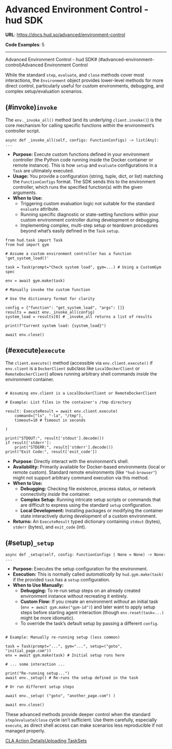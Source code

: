 # Advanced Environment Control - hud SDK

**URL**: https://docs.hud.so/advanced/environment-control

**Code Examples**: 5

---

Advanced Environment Control - hud SDK# (#advanced-environment-control)Advanced Environment Control

While the standard `step`, `evaluate`, and `close` methods cover most interactions, the `Environment` object provides lower-level methods for more direct control, particularly useful for custom environments, debugging, and complex setup/evaluation scenarios.

## (#invoke)`invoke`

The `env._invoke_all()` method (and its underlying `client.invoke()`) is the core mechanism for calling specific functions *within* the environment’s controller script.

```
async def _invoke_all(self, configs: FunctionConfigs) -> list[Any]: ...
```

- **Purpose:** Execute custom functions defined in your environment controller (the Python code running inside the Docker container or remote instance). This is how `setup` and `evaluate` configurations in a `Task` are ultimately executed.
- **Usage:** You provide a configuration (string, tuple, dict, or list) matching the `FunctionConfigs` format. The SDK sends this to the environment controller, which runs the specified function(s) with the given arguments.
- **When to Use:**
	- Triggering custom evaluation logic not suitable for the standard `evaluate` attribute.
	- Running specific diagnostic or state-setting functions within your custom environment controller during development or debugging.
	- Implementing complex, multi-step setup or teardown procedures beyond what’s easily defined in the `Task` `setup`.

```
from hud.task import Task
from hud import gym

# Assume a custom environment controller has a function 'get_system_load()'

task = Task(prompt="Check system load", gym=...) # Using a CustomGym spec

env = await gym.make(task)

# Manually invoke the custom function

# Use the dictionary format for clarity

config = {"function": "get_system_load", "args": []}
results = await env._invoke_all(config)
system_load = results[0] # _invoke_all returns a list of results

print(f"Current system load: {system_load}")

await env.close()
```

## (#execute)`execute`

The `client.execute()` method (accessible via `env.client.execute()` if `env.client` is a `DockerClient` subclass like `LocalDockerClient` or `RemoteDockerClient`) allows running arbitrary shell commands *inside* the environment container.

```

# Assuming env.client is a LocalDockerClient or RemoteDockerClient

# Example: List files in the container's /tmp directory

result: ExecuteResult = await env.client.execute(
    command=["ls", "-la", "/tmp"],
    timeout=10 # Timeout in seconds

)

print("STDOUT:", result['stdout'].decode())
if result['stderr']:
    print("STDERR:", result['stderr'].decode())
print("Exit Code:", result['exit_code'])
```

- **Purpose:** Directly interact with the environment’s shell.
- **Availability:** Primarily available for Docker-based environments (local or remote custom). Standard remote environments (like `"hud-browser"`) might not support arbitrary command execution via this method.
- **When to Use:**
	- **Debugging:** Checking file existence, process status, or network connectivity *inside* the container.
	- **Complex Setup:** Running intricate setup scripts or commands that are difficult to express using the standard `setup` configuration.
	- **Local Development:** Installing packages or modifying the container state interactively during development of a custom environment.
- **Returns:** An `ExecuteResult` typed dictionary containing `stdout` (bytes), `stderr` (bytes), and `exit_code` (int).

## (#setup)`_setup`

```
async def _setup(self, config: FunctionConfigs | None = None) -> None: ...
```

- **Purpose:** Executes the setup configuration for the environment.
- **Execution:** This is normally called *automatically* by `hud.gym.make(task)` if the provided `task` has a `setup` configuration.
- **When to Use Manually:**
	- **Debugging:** To re-run setup steps on an already created environment instance without recreating it entirely.
	- **Custom Flow:** If you create an environment *without* an initial task (`env = await gym.make("gym-id")`) and later want to apply setup steps before starting agent interaction (though `env.reset(task=...)` might be more idiomatic).
	- To override the task’s default setup by passing a different `config`.

```

# Example: Manually re-running setup (less common)

task = Task(prompt="...", gym="...", setup=("goto", "initial_page.com"))
env = await gym.make(task) # Initial setup runs here

# ... some interaction ...

print("Re-running setup...")
await env._setup() # Re-runs the setup defined in the task

# Or run different setup steps

await env._setup( ("goto", "another_page.com") )

await env.close()
```

These advanced methods provide deeper control when the standard `step`/`evaluate`/`close` cycle isn’t sufficient. Use them carefully, especially `execute`, as direct shell access can make scenarios less reproducible if not managed properly.

[CLA Action Details](https://docs.hud.so/advanced/cla-details)[Uploading TaskSets](https://docs.hud.so/advanced/uploading)